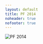 ```yaml
---
layout: default
title: PF 2014
noheader: true
nofooter: true
---
```


![PF 2014](/static/content/pf2014/pf2014single.png)
